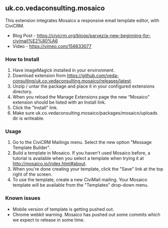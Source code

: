 ## uk.co.vedaconsulting.mosaico
This extension integrates Mosaico a responsive email template editor, with CiviCRM.
- Blog Post - https://civicrm.org/blogs/parvez/a-new-beginning-for-civimail%E2%80%A6
- Video - https://vimeo.com/156633077

### How to Install
1. Have imageMagick installed in your environment. 
2. Download extension from https://github.com/veda-consulting/uk.co.vedaconsulting.mosaico/releases/latest.
3. Unzip / untar the package and place it in your configured extensions directory.
4. When you reload the Manage Extensions page the new “Mosaico” extension should be listed with an Install link.
5. Click the "Install" link.
6. Make sure uk.co.vedaconsulting.mosaico/packages/mosaico/uploads dir is writeable.

### Usage
1. Go to the CiviCRM Mailings menu.  Select the new option "Message Template Builder".
2. Build a template in Mosaico.  If you haven't used Mosaico before, a tutorial is available when you select a template when trying it at http://mosaico.io/index.html#about.
3. When you're done creating your template, click the "Save" link at the top right of the screen.
4. To use the template, create a new CiviMail mailing.  Your Mosaico template will be available from the "Templates" drop-down menu.

### Known issues
- Mobile version of template is getting pushed out.
- Chrome webkit warning. Mosaico has pushed out some commits which we expect to release in some time.

